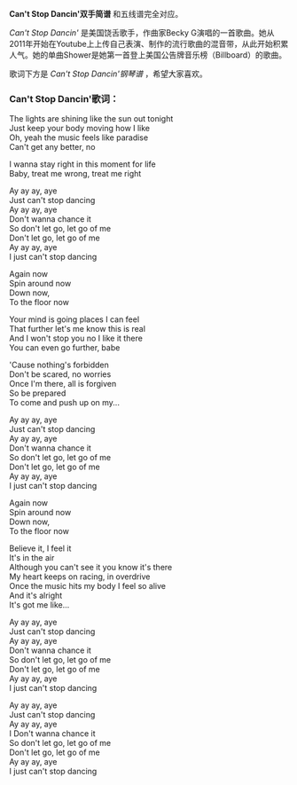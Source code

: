 

**Can't Stop Dancin'双手简谱** 和五线谱完全对应。

_Can't Stop Dancin'_ 是美国饶舌歌手，作曲家Becky
G演唱的一首歌曲。她从2011年开始在Youtube上上传自己表演、制作的流行歌曲的混音带，从此开始积累人气。她的单曲Shower是她第一首登上美国公告牌音乐榜（Billboard）的歌曲。

歌词下方是 _Can't Stop Dancin'钢琴谱_ ，希望大家喜欢。

### Can't Stop Dancin'歌词：

The lights are shining like the sun out tonight  
Just keep your body moving how I like  
Oh, yeah the music feels like paradise  
Can't get any better, no

I wanna stay right in this moment for life  
Baby, treat me wrong, treat me right

Ay ay ay, aye  
Just can't stop dancing  
Ay ay ay, aye  
Don't wanna chance it  
So don't let go, let go of me  
Don't let go, let go of me  
Ay ay ay, aye  
I just can't stop dancing

Again now  
Spin around now  
Down now,  
To the floor now

Your mind is going places I can feel  
That further let's me know this is real  
And I won't stop you no I like it there  
You can even go further, babe

'Cause nothing's forbidden  
Don't be scared, no worries  
Once I'm there, all is forgiven  
So be prepared  
To come and push up on my...

Ay ay ay, aye  
Just can't stop dancing  
Ay ay ay, aye  
Don't wanna chance it  
So don't let go, let go of me  
Don't let go, let go of me  
Ay ay ay, aye  
I just can't stop dancing

Again now  
Spin around now  
Down now,  
To the floor now

Believe it, I feel it  
It's in the air  
Although you can't see it you know it's there  
My heart keeps on racing, in overdrive  
Once the music hits my body I feel so alive  
And it's alright  
It's got me like...

Ay ay ay, aye  
Just can't stop dancing  
Ay ay ay, aye  
Don't wanna chance it  
So don't let go, let go of me  
Don't let go, let go of me  
Ay ay ay, aye  
I just can't stop dancing

Ay ay ay, aye  
Just can't stop dancing  
Ay ay ay, aye  
I Don't wanna chance it  
So don't let go, let go of me  
Don't let go, let go of me  
Ay ay ay, aye  
I just can't stop dancing

